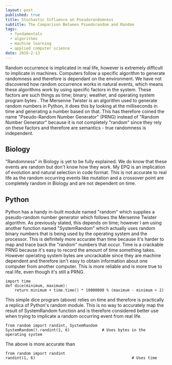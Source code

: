 ```yaml
---
layout: post
published: true
title: Stochastic Influence on Pseudorandomness
subtitle: The Comparison Between Psuedorandom and Random
tags:
  - fundamentals
  - algorithms
  - machine learning
  - applied computer science
date: 2016-2-13
---
```


Random occurrence is implicated in real life, however is extremely difficult to implicate in machines. Computers follow a specific algorithm to generate randomness and therefore is dependant on the environment. We have not discovered how random occurrence works in natural events, which means these algorithms work by using specific factors in the system. These factors are such things as time; binary; weather, and operating system program bytes . The Mersenne Twister is an algorithm used to generate random numbers in Python, it does this by looking at the milliseconds in time and generating a number based on that. This has therefore coined the name "Pseudo-Random Number Generator" (PRNG) instead of "Random Number Generator" because it is not completely "random" since they rely on these factors and therefore are semantics - true randomness is independent.

## Biology

"Randomness" in Biology is yet to be fully explained. We do know that these events are random but don't know how they work. My EPQ is an implication of evolution and natural selection in code format. This is not accurate to real life as the random occurring events like mutation and a crossover point are completely random in Biology and are not dependent on time. 

## Python

Python has a handy in-built module named "random" which supplies a pseudo-random number generator which follows the Mersenne Twister algorithm. As previously stated, this depends on time; however I am using another function named "SystemRandom" which actually uses random binary numbers that is being used by the operating system and the processor. This is definitely more accurate than time because it's harder to map and trace back the "random" numbers that occur.
Time is a crackable PRNG because it's easy to record the amount of time something takes. However operating system bytes are uncrackable since they are machine dependent and therefore isn't easy to obtain information about one computer from another computer. This is more reliable and is more true to real life, even though it's still a PRNG. 

```
import time
def dice(minimum, maximum):
    return minimum + time.time() * 10000000 % (maximum - minimum + 2)
```
This simple dice program (above) relies on time and therefore is practically a replica of Python's random module. This is no way to accurately map the result of SystemRandom function and is therefore considered better use when trying to implicate a random occurring event from real life.

```
from random import randint, SystemRandom
SystemRandom().randint(1, 6)              # Uses bytes in the operating system
```

The above is more accurate than 

```
from random import randint
randint(1, 6)                                          # Uses time
```
